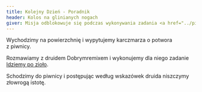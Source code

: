 ```yaml
---
title: Kolejny Dzień - Poradnik
header: Kolos na glinianych nogach
giver: Misja odblokowuje się podczas wykonywania zadania <a href="../piwnica">Piwnica</a>.
---
```

Wychodzimy na powierzchnię i&nbsp;wypytujemy karczmarza o&nbsp;potwora z&nbsp;piwnicy.

Rozmawiamy z druidem Dobrymremixem i&nbsp;wykonujemy dla niego zadanie <a href="../idziemy-po-ziolo">Idziemy po zioło</a>.

Schodzimy do piwnicy i&nbsp;postępując według wskazówek druida niszczymy złowrogą istotę.